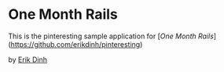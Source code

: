 # One Month Rails

This is the pinteresting sample application for [*One Month Rails*] (https://github.com/erikdinh/pinteresting)

by [Erik Dinh](http://dinhhaidang.com)
